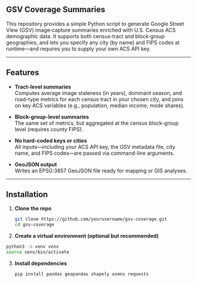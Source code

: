 ## GSV Coverage Summaries

This repository provides a simple Python script to generate Google Street View (GSV) image‐capture summaries enriched with U.S. Census ACS demographic data. It supports both census‐tract and block‐group geographies, and lets you specify any city (by name) and FIPS codes at runtime—and requires you to supply your own ACS API key.

---

## Features

- **Tract-level summaries**  
  Computes average image staleness (in years), dominant season, and road-type metrics for each census tract in your chosen city, and joins on key ACS variables (e.g., population, median income, mode shares).

- **Block-group-level summaries**  
  The same set of metrics, but aggregated at the census block-group level (requires county FIPS).

- **No hard-coded keys or cities**  
  All inputs—including your ACS API key, the GSV metadata file, city name, and FIPS codes—are passed via command-line arguments.

- **GeoJSON output**  
  Writes an EPSG:3857 GeoJSON file ready for mapping or GIS analyses.

---

## Installation

1. **Clone the repo**  
   ```bash
   git clone https://github.com/yourusername/gsv-coverage.git
   cd gsv-coverage
   ```

2.	**Create a virtual environment (optional but recommended)**
   ```bash
   python3 -m venv venv
   source venv/bin/activate
   ```

3. **Install dependencies**
   ```bash
   pip install pandas geopandas shapely osmnx requests
   ```


